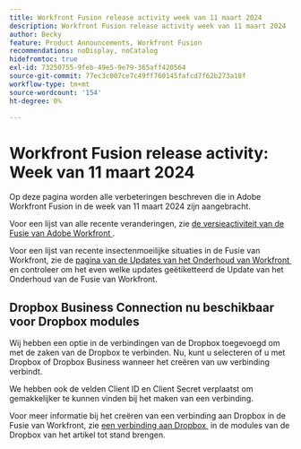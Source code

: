 ```yaml
---
title: Workfront Fusion release activity week van 11 maart 2024
description: Workfront Fusion release activity week van 11 maart 2024
author: Becky
feature: Product Announcements, Workfront Fusion
recommendations: noDisplay, noCatalog
hidefromtoc: true
exl-id: 73250755-9feb-49e5-9e79-365aff420564
source-git-commit: 77ec3c007ce7c49ff760145fafcd7f62b273a18f
workflow-type: tm+mt
source-wordcount: '154'
ht-degree: 0%

---
```


# Workfront Fusion release activity: Week van 11 maart 2024

Op deze pagina worden alle verbeteringen beschreven die in Adobe Workfront Fusion in de week van 11 maart 2024 zijn aangebracht.

Voor een lijst van alle recente veranderingen, zie [&#x200B; de versieactiviteit van de Fusie van Adobe Workfront &#x200B;](/help/workfront-fusion/fusion-product-releases/fusion-release-activity.md).

Voor een lijst van recente insectenmoeilijke situaties in de Fusie van Workfront, zie de [&#x200B; pagina van de Updates van het Onderhoud van Workfront &#x200B;](https://experienceleague.adobe.com/docs/workfront-known-issues/releases/current-updates.html?lang=nl-NL) en controleer om het even welke updates geëtiketteerd de Update van het Onderhoud van de Fusie van Workfront.

## Dropbox Business Connection nu beschikbaar voor Dropbox modules

Wij hebben een optie in de verbindingen van de Dropbox toegevoegd om met de zaken van de Dropbox te verbinden. Nu, kunt u selecteren of u met Dropbox of Dropbox Business wanneer het creëren van uw verbinding verbindt.

We hebben ook de velden Client ID en Client Secret verplaatst om gemakkelijker te kunnen vinden bij het maken van een verbinding.

Voor meer informatie bij het creëren van een verbinding aan Dropbox in de Fusie van Workfront, zie [&#x200B; een verbinding aan Dropbox &#x200B;](/help/workfront-fusion/references/apps-and-modules/third-party-connectors/dropbox-modules.md#create-a-connection-to-dropbox) in de modules van de Dropbox van het artikel tot stand brengen.

